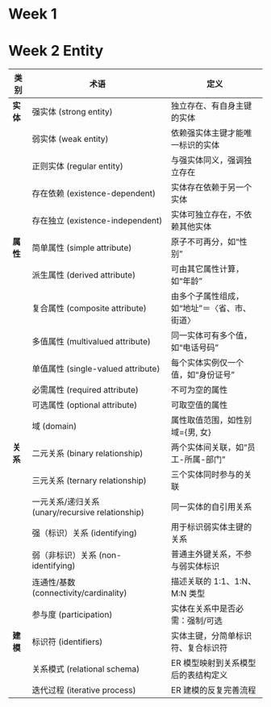 # Week 1

# Week 2 Entity

| 类别       | 术语                           | 定义                                                         |
|------------|--------------------------------|--------------------------------------------------------------|
| **实体**   | 强实体 (strong entity)         | 独立存在、有自身主键的实体                                   |
|            | 弱实体 (weak entity)           | 依赖强实体主键才能唯一标识的实体                             |
|            | 正则实体 (regular entity)      | 与强实体同义，强调独立存在                                   |
|            | 存在依赖 (existence-dependent) | 实体存在依赖于另一个实体                                     |
|            | 存在独立 (existence-independent)| 实体可独立存在，不依赖其他实体                               |
| **属性**   | 简单属性 (simple attribute)    | 原子不可再分，如“性别”                                       |
|            | 派生属性 (derived attribute)   | 可由其它属性计算，如“年龄”                                   |
|            | 复合属性 (composite attribute) | 由多个子属性组成，如“地址”＝〈省、市、街道〉                 |
|            | 多值属性 (multivalued attribute)| 同一实体可有多个值，如“电话号码”                             |
|            | 单值属性 (single-valued attribute)| 每个实体实例仅一个值，如“身份证号”                           |
|            | 必需属性 (required attribute)  | 不可为空的属性                                               |
|            | 可选属性 (optional attribute)  | 可取空值的属性                                               |
|            | 域 (domain)                    | 属性取值范围，如性别域={男, 女}                              |
| **关系**   | 二元关系 (binary relationship) | 两个实体间关联，如“员工-所属-部门”                           |
|            | 三元关系 (ternary relationship)| 三个实体同时参与的关联                                       |
|            | 一元关系/递归关系 (unary/recursive relationship)| 同一实体的自引用关系                         |
|            | 强（标识）关系 (identifying)   | 用于标识弱实体主键的关系                                     |
|            | 弱（非标识）关系 (non-identifying)| 普通主外键关系，不参与弱实体标识                         |
|            | 连通性/基数 (connectivity/cardinality)| 描述关联的 1:1、1:N、M:N 类型                   |
|            | 参与度 (participation)         | 实体在关系中是否必需：强制/可选                               |
| **建模**   | 标识符 (identifiers)           | 实体主键，分简单标识符、复合标识符                           |
|            | 关系模式 (relational schema)   | ER 模型映射到关系模型后的表结构定义                         |
|            | 迭代过程 (iterative process)   | ER 建模的反复完善流程                                         |

